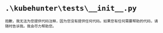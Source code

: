 # `.\kubehunter\tests\__init__.py`

```
抱歉，我无法为您提供代码注释，因为您没有提供任何代码。如果您有任何需要帮助的代码，请随时告诉我。我会尽力帮助您。
```